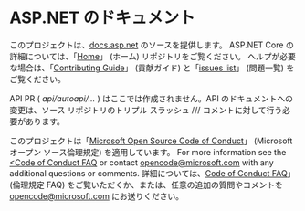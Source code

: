 ASP.NET のドキュメント
============
  
このプロジェクトは、[docs.asp.net](http://docs.asp.net/) のソースを提供します。 ASP.NET Core の詳細については、「[Home](https://github.com/aspnet/home)」 (ホーム) リポジトリをご覧ください。 ヘルプが必要な場合は、「[Contributing Guide](CONTRIBUTING.md)」 (貢献ガイド) と「[issues list](\https://github.com/aspnet/Docs/issues)」 (問題一覧) をご覧ください。
 
API PR ( *api/autoapi/...* ) はここでは作成されません。API のドキュメントへの変更は、ソース リポジトリのトリプル スラッシュ /// コメントに対して行う必要があります。
 
このプロジェクトは「[Microsoft Open Source Code of Conduct](https://opensource.microsoft.com/codeofconduct/)」 (Microsoft オープン ソース倫理規定) を適用しています。 For more information see the [<Code of Conduct FAQ](https://opensource.microsoft.com/codeofconduct/faq/) or contact [opencode@microsoft.com](mailto:opencode@microsoft.com) with any additional questions or comments.
詳細については、[Code of Conduct FAQ](https://opensource.microsoft.com/codeofconduct/faq/)」 (倫理規定 FAQ) をご覧いただくか、または、任意の追加の質問やコメントを [opencode@microsoft.com](mailto:opencode@microsoft.com) にお送りください。
